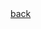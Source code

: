<html>
<head>
	<title></title>
	<link rel="stylesheet" href="https://cdn.bootcss.com/bootstrap/3.3.7/css/bootstrap.min.css" integrity="sha384-BVYiiSIFeK1dGmJRAkycuHAHRg32OmUcww7on3RYdg4Va+PmSTsz/K68vbdEjh4u" crossorigin="anonymous">
	<style type="text/css">
		img{
			width: 100%;
		}
	</style>
</head>
<body>
	<a href="./">back</a>
	<ul class="row">
	<script type="text/javascript">
		for (var i = 1; i <72 ; i++) {
	      	document.write('<li class="col-md-3"><img src="images/mihrigiya'+i+'.jpeg"/></li>');
		}
	</script>
	<ul>
</body>
</html>
